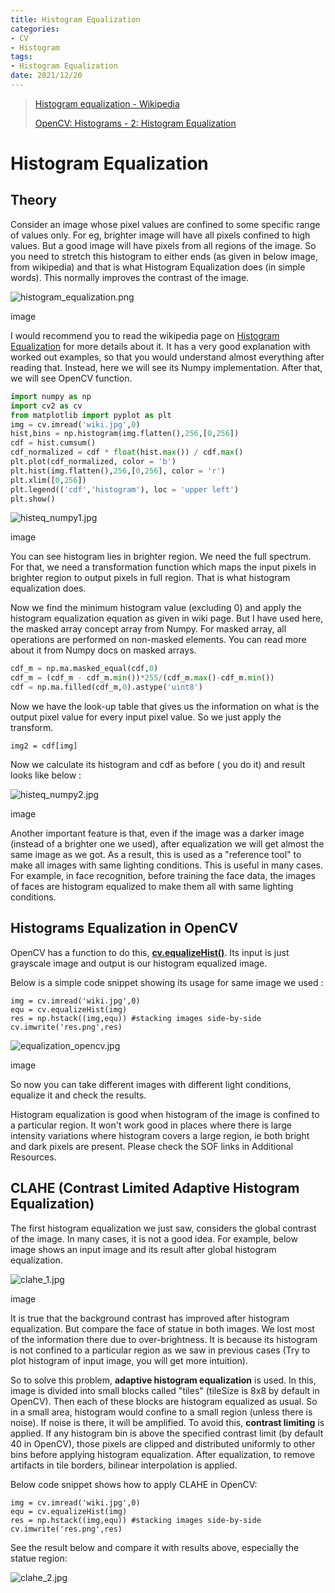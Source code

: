 ```yaml
---
title: Histogram Equalization
categories:
- CV
- Histogram 
tags:
- Histogram Equalization
date: 2021/12/20
---
```




> [Histogram equalization - Wikipedia](https://en.wikipedia.org/wiki/Histogram_equalization)
>
> [OpenCV: Histograms - 2: Histogram Equalization](https://docs.opencv.org/4.x/d5/daf/tutorial_py_histogram_equalization.html)

# Histogram Equalization

## Theory

Consider an image whose pixel values are confined to some specific range of values only. For eg, brighter image will have all pixels confined to high values. But a good image will have pixels from all regions of the image. So you need to stretch this histogram to either ends (as given in below image, from wikipedia) and that is what Histogram Equalization does (in simple words). This normally improves the contrast of the image.

![histogram_equalization.png](https://docs.opencv.org/4.x/histogram_equalization.png)

image

I would recommend you to read the wikipedia page on [Histogram Equalization](https://en.wikipedia.org/wiki/Histogram_equalization) for more details about it. It has a very good explanation with worked out examples, so that you would understand almost everything after reading that. Instead, here we will see its Numpy implementation. After that, we will see OpenCV function.

```python
import numpy as np
import cv2 as cv
from matplotlib import pyplot as plt
img = cv.imread('wiki.jpg',0)
hist,bins = np.histogram(img.flatten(),256,[0,256])
cdf = hist.cumsum()
cdf_normalized = cdf * float(hist.max()) / cdf.max()
plt.plot(cdf_normalized, color = 'b')
plt.hist(img.flatten(),256,[0,256], color = 'r')
plt.xlim([0,256])
plt.legend(('cdf','histogram'), loc = 'upper left')
plt.show()
```

![histeq_numpy1.jpg](https://docs.opencv.org/4.x/histeq_numpy1.jpg)

image

You can see histogram lies in brighter region. We need the full spectrum. For that, we need a transformation function which maps the input pixels in brighter region to output pixels in full region. That is what histogram equalization does.

Now we find the minimum histogram value (excluding 0) and apply the histogram equalization equation as given in wiki page. But I have used here, the masked array concept array from Numpy. For masked array, all operations are performed on non-masked elements. You can read more about it from Numpy docs on masked arrays.

```python
cdf_m = np.ma.masked_equal(cdf,0)
cdf_m = (cdf_m - cdf_m.min())*255/(cdf_m.max()-cdf_m.min())
cdf = np.ma.filled(cdf_m,0).astype('uint8')
```

Now we have the look-up table that gives us the information on what is the output pixel value for every input pixel value. So we just apply the transform.

```
img2 = cdf[img]
```

Now we calculate its histogram and cdf as before ( you do it) and result looks like below :

![histeq_numpy2.jpg](https://docs.opencv.org/4.x/histeq_numpy2.jpg)

image

Another important feature is that, even if the image was a darker image (instead of a brighter one we used), after equalization we will get almost the same image as we got. As a result, this is used as a "reference tool" to make all images with same lighting conditions. This is useful in many cases. For example, in face recognition, before training the face data, the images of faces are histogram equalized to make them all with same lighting conditions.

## Histograms Equalization in OpenCV

OpenCV has a function to do this, **[cv.equalizeHist()](https://docs.opencv.org/4.x/d6/dc7/group__imgproc__hist.html#ga7e54091f0c937d49bf84152a16f76d6e)**. Its input is just grayscale image and output is our histogram equalized image.

Below is a simple code snippet showing its usage for same image we used :

```
img = cv.imread('wiki.jpg',0)
equ = cv.equalizeHist(img)
res = np.hstack((img,equ)) #stacking images side-by-side
cv.imwrite('res.png',res)
```

![equalization_opencv.jpg](https://docs.opencv.org/4.x/equalization_opencv.jpg)

image

So now you can take different images with different light conditions, equalize it and check the results.

Histogram equalization is good when histogram of the image is confined to a particular region. It won't work good in places where there is large intensity variations where histogram covers a large region, ie both bright and dark pixels are present. Please check the SOF links in Additional Resources.

## CLAHE (Contrast Limited Adaptive Histogram Equalization)

The first histogram equalization we just saw, considers the global contrast of the image. In many cases, it is not a good idea. For example, below image shows an input image and its result after global histogram equalization.

![clahe_1.jpg](https://docs.opencv.org/4.x/clahe_1.jpg)

image

It is true that the background contrast has improved after histogram equalization. But compare the face of statue in both images. We lost most of the information there due to over-brightness. It is because its histogram is not confined to a particular region as we saw in previous cases (Try to plot histogram of input image, you will get more intuition).

So to solve this problem, **adaptive histogram equalization** is used. In this, image is divided into small blocks called "tiles" (tileSize is 8x8 by default in OpenCV). Then each of these blocks are histogram equalized as usual. So in a small area, histogram would confine to a small region (unless there is noise). If noise is there, it will be amplified. To avoid this, **contrast limiting** is applied. If any histogram bin is above the specified contrast limit (by default 40 in OpenCV), those pixels are clipped and distributed uniformly to other bins before applying histogram equalization. After equalization, to remove artifacts in tile borders, bilinear interpolation is applied.

Below code snippet shows how to apply CLAHE in OpenCV:

```
img = cv.imread('wiki.jpg',0)
equ = cv.equalizeHist(img)
res = np.hstack((img,equ)) #stacking images side-by-side
cv.imwrite('res.png',res)
```

See the result below and compare it with results above, especially the statue region:

![clahe_2.jpg](https://docs.opencv.org/4.x/clahe_2.jpg)